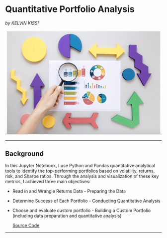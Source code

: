 # Quantitative Portfolio Analysis 

*by KELVIN KISSI*

![Display](Resources/Portfolio.jpg)

---

## Background

In this Jupyter Notebook, I use Python and Pandas quantitative analytical tools to identify the top-performing portfolios based on volatility, returns, risk, and Sharpe ratios. Through the analysis and visualization of these key metrics, I achieved three main objectives:

* Read in and Wrangle Returns Data - Preparing the Data
* Determine Success of Each Portfolio - Conducting Quantitative Analysis
* Choose and evaluate custom portfolio - Building a Custom Portfolio (including data preparation and quantitative analysis)
  
  [Source Code](https://github.com/kelvinkissi/Quantitative-Analysis-With-Pandas/blob/master/risk_return_analysis.ipynb)

---
                          
